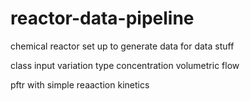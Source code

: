 # reactor-data-pipeline
chemical reactor set up to generate data for data stuff

class input
variation type
concentration
volumetric flow

pftr with simple reaaction kinetics
